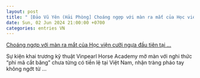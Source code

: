 ```yaml
---
layout: post
title: " [Đảo Vũ Yên (Hải Phòng] Choáng ngợp với màn ra mắt của Học viện cưỡi ngựa đầu tiên tại ..."
date: Sun, 02 Jun 2024 21:00:00 +0700
categories: entries VN
---
```

[Choáng ngợp với màn ra mắt của Học viện cưỡi ngựa đầu tiên tại ...](https://petrovietnam.petrotimes.vn/choang-ngop-voi-man-ra-mat-cua-hoc-vien-cuoi-ngua-dau-tien-tai-viet-nam-tren-dao-vu-yen-712235.html)

Sự kiện khai trương kỹ thuật Vinpearl Horse Academy mở màn với nghi thức “phi mã cắt băng” chưa từng có tiền lệ tại Việt Nam, nhận tràng pháo tay không ngớt từ ...

